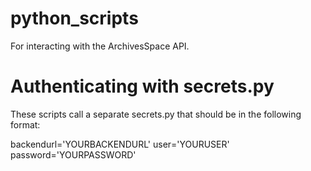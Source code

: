 # python_scripts
For interacting with the ArchivesSpace API.

# Authenticating with secrets.py
These scripts call a separate secrets.py that should be in the following format:

backendurl='YOURBACKENDURL'
user='YOURUSER'
password='YOURPASSWORD'
